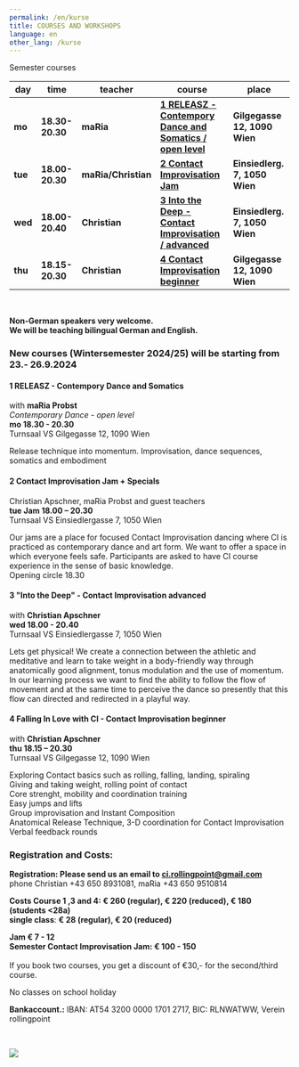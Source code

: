 ```yaml
---
permalink: /en/kurse
title: COURSES AND WORKSHOPS
language: en
other_lang: /kurse
---
```

Semester courses 

| day     | time            | teacher             | course                                                            | place                         |
| ------- | --------------- | ------------------- | ----------------------------------------------------------------- | ----------------------------- |
| **mo**  | **18.30-20.30** | **maRia**           | **[1 RELEASZ - Contempory Dance and Somatics / open level](#mo)** | **Gilgegasse 12, 1090 Wien**  |
| **tue** | **18.00-20.30** | **maRia/Christian** | [](#mie)**[2 Contact Improvisation Jam](#di)**                    | **Einsiedlerg. 7, 1050 Wien** |
| **wed** | **18.00-20.40** | **Christian**       | **[3 Into the Deep - Contact Improvisation / advanced](#mi)**     | **Einsiedlerg. 7, 1050 Wien** |
| **thu** | **18.15-20.30** | **Christian**       | **[4 Contact Improvisation beginner](#do)**                       | **Gilgegasse 12, 1090 Wien**  |

&nbsp;

**Non-German speakers very welcome.**\
**We will be teaching bilingual German and English.**

### New courses (Wintersemester 2024/25) will be starting from 23.- 26.9.2024

<div class="named-anchor" id="mo"></div>

#### 1 RELEASZ - Contempory Dance and Somatics

with **maRia Probst**\
*Contemporary Dance* - *open level*\
**mo 18.30 - 20.30**\
Turnsaal VS Gilgegasse 12, 1090 Wien

Release technique into momentum. Improvisation, dance sequences, somatics and embodiment

<div class="named-anchor" id="di"></div>

#### 2 Contact Improvisation Jam + Specials

Christian Apschner, maRia Probst and guest teachers\
**tue Jam 18.00 – 20.30**\
Turnsaal VS Einsiedlergasse 7, 1050 Wien

Our jams are a place for focused Contact Improvisation dancing where CI is practiced as contemporary dance and art form. We want to offer a space in which everyone feels safe. Participants are asked to have CI course experience in the sense of basic knowledge.\
Opening circle 18.30



<div class="named-anchor" id="mi"></div>

#### 3 "Into the Deep" - **Contact Improvisation  advanced**

with **Christian Apschner**\
**wed 18.00 - 20.40**\
Turnsaal VS Einsiedlergasse 7, 1050 Wien

Lets get physical! We create a connection between the athletic and meditative and learn to take weight in a body-friendly way through anatomically good alignment, tonus modulation and the use of momentum. In our learning process we want to find the ability to follow the flow of movement and at the same time to perceive the dance so presently that this flow can directed and redirected in a playful way.

<div class="named-anchor" id="do"></div>

#### 4 Falling In Love with CI - Contact Improvisation beginner

with **Christian Apschner**\
**thu 18.15 – 20.30**\
Turnsaal VS Gilgegasse 12, 1090 Wien

Exploring Contact basics such as rolling, falling, landing, spiraling\
Giving and taking weight, rolling point of contact\
Core strenght, mobility and coordination training\
Easy jumps and lifts\
Group improvisation and Instant Composition\
Anatomical Release Technique, 3-D coordination for Contact Improvisation\
Verbal feedback rounds

### **Registration and Costs:**

**Registration: Please send us an email to ci.rollingpoint@gmail.com**\
phone Christian +43 650 8931081, maRia +43 650 9510814

**Costs Course 1 ,3 and 4: € 260 (regular), € 220 (reduced), € 180 (students <28a)**\
**single class**: **€ 28 (regular), € 20 (reduced)**

**Jam € 7 - 12**\
**Semester Contact Improvisation Jam: € 100 - 150**\
\
If you book two courses, you get a discount of €30,- for the second/third course.

No classes on school holiday

**Bankaccount.:** IBAN: AT54 3200 0000 1701 2717, BIC: RLNWATWW, Verein rollingpoint

&nbsp;

![](/assets/uploads/img_0197.jpg)